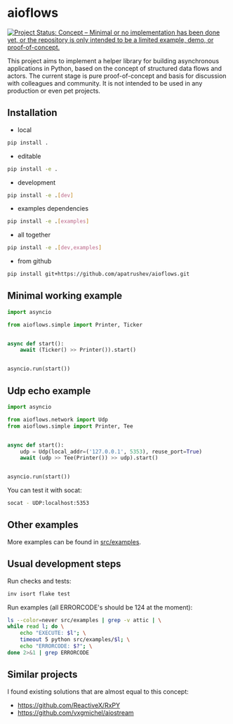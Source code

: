 # aioflows
[![Project Status: Concept – Minimal or no implementation has been done yet, or the repository is only intended to be a limited example, demo, or proof-of-concept.](https://www.repostatus.org/badges/latest/concept.svg)](https://www.repostatus.org/#concept)

This project aims to implement a helper library for building asynchronous applications in Python, based on the concept of structured data flows and actors. The current stage is pure proof-of-concept and basis for discussion with colleagues and community. It is not intended to be used in any production or even pet projects.

## Installation
 - local
```bash
pip install .
```

 - editable
```bash
pip install -e .
```

 - development
```bash
pip install -e .[dev]
```

 - examples dependencies
```bash
pip install -e .[examples]
```

 - all together
```bash
pip install -e .[dev,examples]
```

 - from github
```bash
pip install git+https://github.com/apatrushev/aioflows.git
```

## Minimal working example
```python
import asyncio

from aioflows.simple import Printer, Ticker


async def start():
    await (Ticker() >> Printer()).start()


asyncio.run(start())
```

## Udp echo example
```python
import asyncio

from aioflows.network import Udp
from aioflows.simple import Printer, Tee


async def start():
    udp = Udp(local_addr=('127.0.0.1', 5353), reuse_port=True)
    await (udp >> Tee(Printer()) >> udp).start()


asyncio.run(start())
```

You can test it with socat:
```bash
socat - UDP:localhost:5353
```

## Other examples
More examples can be found in [src/examples](https://github.com/apatrushev/aioflows/tree/master/src/examples).

## Usual development steps
Run checks and tests:
```bash
inv isort flake test
```

Run examples (all ERRORCODE's should be 124 at the moment):
```bash
ls --color=never src/examples | grep -v attic | \
while read l; do \
    echo "EXECUTE: $l"; \
    timeout 5 python src/examples/$l; \
    echo "ERRORCODE: $?"; \
done 2>&1 | grep ERRORCODE
```

## Similar projects
I found existing solutions that are almost equal to this concept:
 - https://github.com/ReactiveX/RxPY
 - https://github.com/vxgmichel/aiostream

